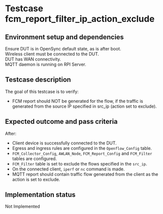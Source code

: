 # Testcase fcm_report_filter_ip_action_exclude

## Environment setup and dependencies

Ensure DUT is in OpenSync default state, as is after boot.\
Wireless client must be connected to the DUT.\
DUT has WAN connectivity.\
MQTT daemon is running on RPI Server.

## Testcase description

The goal of this testcase is to verify:

- FCM report should NOT be generated for the flow, if the traffic is generated
from the source IP specified in src_ip (action set to exclude).

## Expected outcome and pass criteria

After:

- Client device is successfully connected to the DUT.
- Egress and ingress rules are configured in the `Openflow_Config` table.
- `FCM_Collector_Config`, `AWLAN_Node`, `FCM_Report_Config` and `FCM_Filter`
  tables are configured.
- `FCM_Filter` table is set to exclude the flows specified in the `src_ip`.
- On the connected client, `iperf` or `nc` command is made.
- MQTT report should contain traffic flow generated from the client as the
  action is set to exclude.

## Implementation status

Not Implemented
